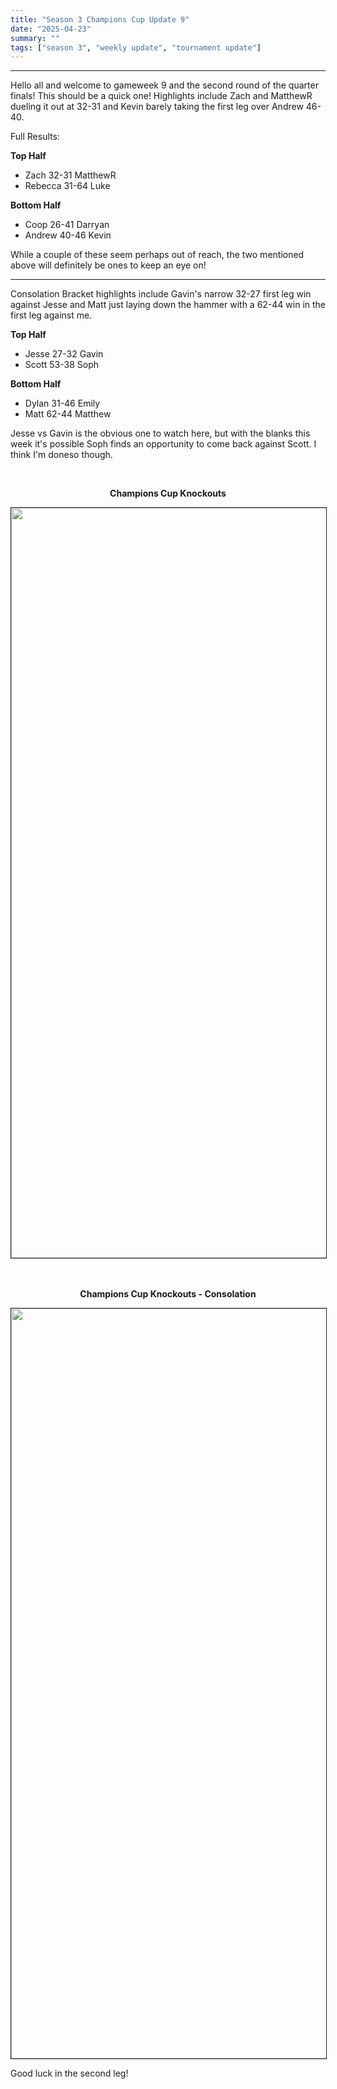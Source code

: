 ```yaml
---
title: "Season 3 Champions Cup Update 9"
date: "2025-04-23"
summary: ""
tags: ["season 3", "weekly update", "tournament update"]
---
```


<style>
img {
  display: block;
  margin-left: auto;
  margin-right: auto;
  border: 1px solid;
}
.center-bold {
    text-align: center;
    font-weight: bold;
}
</style>

<!--
cSpell:ignore Darryan, Rebecca, gameweek, gameweeks, shoutout, shoutouts, matchups, winstreak
!-->

---

Hello all and welcome to gameweek 9 and the second round of the quarter finals! This should be a quick one! Highlights include Zach and MatthewR dueling it out at 32-31 and Kevin barely taking the first leg over Andrew 46-40.

Full Results:

**Top Half**

- Zach 32-31 MatthewR
- Rebecca 31-64 Luke

**Bottom Half**

- Coop 26-41 Darryan
- Andrew 40-46 Kevin

While a couple of these seem perhaps out of reach, the two mentioned above will definitely be ones to keep an eye on!

---

Consolation Bracket highlights include Gavin's narrow 32-27 first leg win against Jesse and Matt just laying down the hammer with a 62-44 win in the first leg against me.

**Top Half**

- Jesse 27-32 Gavin
- Scott 53-38 Soph

**Bottom Half**

- Dylan 31-46 Emily
- Matt 62-44 Matthew

Jesse vs Gavin is the obvious one to watch here, but with the blanks this week it's possible Soph finds an opportunity to come back against Scott. I think I'm doneso though.

<br />
<p class="center-bold">Champions Cup Knockouts</p>
<img src="/images/season-3/season-3-wu/34/knockout-round-1.png" width="1200vh" height="auto">
<br />

<br />
<p class="center-bold">Champions Cup Knockouts - Consolation</p>
<img src="/images/season-3/season-3-wu/34/consolation-round-1.png" width="1200vh" height="auto">

Good luck in the second leg!

